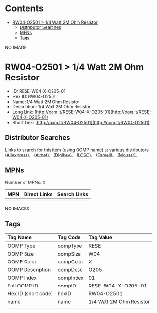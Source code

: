 



Contents
========

* [RW04-O2501 > 1/4 Watt 2M Ohm Resistor](#rw04-o2501--14-watt-2m-ohm-resistor)
	* [Distributor Searches](#distributor-searches)
	* [MPNs](#mpns)
	* [Tags](#tags)
  
NO IMAGE  
# RW04-O2501 > 1/4 Watt 2M Ohm Resistor

- ID: RESE-W04-X-O205-01
- Hex ID: RW04-O2501
- Name: 1/4 Watt 2M Ohm Resistor
- Description: 1/4 Watt 2M Ohm Resistor
- Long Link: [http://oom.lt/RESE-W04-X-O205-01](http://oom.lt/RESE-W04-X-O205-01)
- Short Link: [http://oom.lt/RW04-O2501](http://oom.lt/RW04-O2501)

## Distributor Searches
  
Links to search for this item (using OOMP name) at various distributors  
[(Aliexpress) ](https://www.aliexpress.com/wholesale?SearchText=11171/4+Watt+2M+Ohm+Resistor)&nbsp;&nbsp;&nbsp;[(Avnet) ](https://www.avnet.com/shop/us/search/1/4+Watt+2M+Ohm+Resistor)&nbsp;&nbsp;&nbsp;[(Digikey) ](https://www.digikey.co.uk/en/products/result?s=1/4+Watt+2M+Ohm+Resistor)&nbsp;&nbsp;&nbsp;[(LCSC) ](https://www.lcsc.com/search?q=1/4+Watt+2M+Ohm+Resistor)&nbsp;&nbsp;&nbsp;[(Farnell) ](https://uk.farnell.com/search?st=1/4+Watt+2M+Ohm+Resistor)&nbsp;&nbsp;&nbsp;[(Mouser) ](https://www.mouser.com/c/?q=1/4+Watt+2M+Ohm+Resistor)&nbsp;&nbsp;&nbsp;
## MPNs
  
Number of MPNs: 0  

|MPN|Direct Links|Search Links|
| :--- | :--- | :--- |
||||
  
NO IMAGES  
## Tags
  

|Tag Name|Tag Code|Tag Value|
| :--- | :--- | :--- |
|OOMP Type|oompType|RESE|
|OOMP Size|oompSize|W04|
|OOMP Color|oompColor|X|
|OOMP Description|oompDesc|O205|
|OOMP Index|oompIndex|01|
|Full OOMP ID|oompID|RESE-W04-X-O205-01|
|Hex ID (short code)|hexID|RW04-O2501|
|name|name|1/4 Watt 2M Ohm Resistor|
||||
